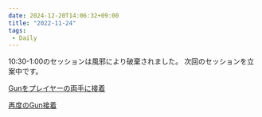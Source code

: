 ```yaml
---
date: 2024-12-20T14:06:32+09:00
title: "2022-11-24"
tags:
 - Daily
---
```


10:30-1:00のセッションは風邪により破棄されました。
次回のセッションを立案中です。


[Gunをプレイヤーの両手に接着](../Task/Gunをプレイヤーの両手に接着.md)

[再度のGun接着](../Task/再度のGun接着.md)